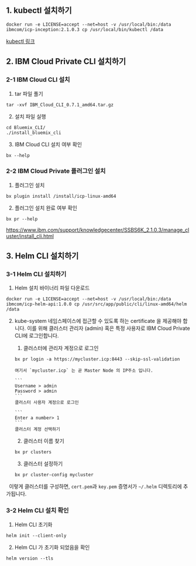 ## 1. kubectl 설치하기
```
docker run -e LICENSE=accept --net=host -v /usr/local/bin:/data ibmcom/icp-inception:2.1.0.3 cp /usr/local/bin/kubectl /data
```
[kubectl 링크](https://www.ibm.com/support/knowledgecenter/SSBS6K_2.1.0.3/manage_cluster/cfc_cli.html)


## 2. IBM Cloud Private CLI 설치하기

### 2-1 IBM Cloud CLI 설치
1. tar 파일 풀기 
```
tar -xvf IBM_Cloud_CLI_0.7.1_amd64.tar.gz
``` 
2. 설치 파일 실행
```
cd Bluemix_CLI/
./install_bluemix_cli
```
3. IBM Cloud CLI 설치 여부 확인 
```
bx --help
``` 

### 2-2 IBM Cloud Private 플러그인 설치 
1. 플러그인 설치 
```
bx plugin install /install/icp-linux-amd64
```
2. 플러그인 설치 완료 여부 확인
```
bx pr --help
```

<!--3. 클러스터에 로그인
```  
bx pr login -a https://<master_ip_address>:8443 --skip-ssl-validation
```-->

https://www.ibm.com/support/knowledgecenter/SSBS6K_2.1.0.3/manage_cluster/install_cli.html


## 3. Helm CLI 설치하기
### 3-1 Helm CLI 설치하기 

1. Helm 설치 바이너리 파일 다운로드 
```
docker run -e LICENSE=accept --net=host -v /usr/local/bin:/data ibmcom/icp-helm-api:1.0.0 cp /usr/src/app/public/cli/linux-amd64/helm /data
```

<!--Not applicable in 2.1.0.3-->
<!--2. Helm 실행 파이너리 파일을 PATH에 추가 
```
export HELM_HOME=/root/.helm
mv helm /usr/local/bin
```-->

2. kube-system 네임스페이스에 접근할 수 있도록 하는 certificate 을 제공해야 합니다. 이를 위해 클러스터 관리자 (admin) 혹은 특정 사용자로  IBM Cloud Private CLI에 로그인합니다.   

   1. 클러스터에 관리자 계정으로 로그인 
     ```
     bx pr login -a https://mycluster.icp:8443 --skip-ssl-validation
     ```
       여기서 `mycluster.icp` 는 곧 Master Node 의 IP주소 입니다.
 
       ```
       Username > admin
       Password > admin
       ```
       클러스터 사용자 계정으로 로그인
 
       ```
       Enter a number> 1
       ```
       클러스터 계정 선택하기
    
 
   2. 클러스터 이름 찾기 
   ```
   bx pr clusters
   ```
   
   3. 클러스터 설정하기 
   ```
   bx pr cluster-config mycluster
   ```
   이렇게 클러스터를 구성하면, `cert.pem`과 `key.pem` 증명서가 `~/.helm` 디렉토리에 추가됩니다. 


### 3-2 Helm CLI 설치 확인 

1. Helm CLI 초기화 
```
helm init --client-only
```

2. Helm CLI 가 초기화 되었음을 확인
```
helm version --tls
```

<!--### Helm 사용하기 
1. Helm repository 추가  (예. Kubernetes Incubater repo)
```
helm repo add incubator https://kubernetes-charts-incubator.storage.googleapis.com/
```

2. 사용 가능한 패키지 확인 
``` 
helm search -l
```

3. Helm 패키지 설치 (예. stable respository의 wordpress 패키지)  
```
helm install --name=my-wordpress stable/wordpress --tls
```

4. 설치된 패키지 리스팅 
``` 
helm list --tls
```

5. 설치된 패키지 삭제
``` 
helm delete my-wordpress --purge --tls
```

-->

<!--https://asciinema.org/a/czn4lLjC0ZEQYfG19d1e7MIL9 -->


